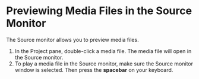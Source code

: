 # Previewing Media Files in the Source Monitor

The Source monitor allows you to preview media files.

1. In the Project pane, double-click a media file. The media file will open in the Source monitor.
2. To play a media file in the Source monitor, make sure the Source monitor window is selected. Then press the **spacebar** on your keyboard.



